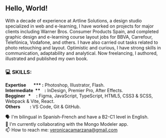 ## Hello, World!

With a decade of experience at Artline Solutions, a design studio specialized in web and e-learning, I have worked on projects for major clients including Warner Bros. Consumer Products Spain, and completed graphic design and e-learning course layout jobs for BBVA, Carrefour, Telefónica, Vodafone, and others. I have also carried out tasks related to photo retouching and layout. Optimistic and curious, I have strong skills in communication, adaptability and analytical. Now freelancing, I authored, illustrated and published my own book.


### 💻 SKILLS:  
__Expertise&nbsp;&nbsp;&nbsp;&nbsp;&nbsp;&nbsp;&nbsp;*** :__ Photoshop, Illustrator, Flash.  
__Intermediate&nbsp;&nbsp;**&nbsp;&nbsp;&nbsp;&nbsp;:__ InDesign, Premier Pro, After Effects.  
__Begginer&nbsp;&nbsp;&nbsp;*&nbsp;&nbsp;&nbsp;&nbsp;&nbsp;:__ Figma, JavaScript, TypeScript, HTML5, CSS3 & SCSS, Webpack & Vite, React.  
__Others&nbsp;&nbsp;&nbsp;&nbsp;&nbsp;&nbsp;&nbsp;&nbsp;&nbsp;:__ VS Code, Git & GitHub.  

🗣  I'm bilingual in Spanish-French and have a B2-C1 level in English.  
👯  I'm currently collaborating with the Mongo Modeler app.  
📫  How to reach me: veronicacamarzana@gmail.com  

